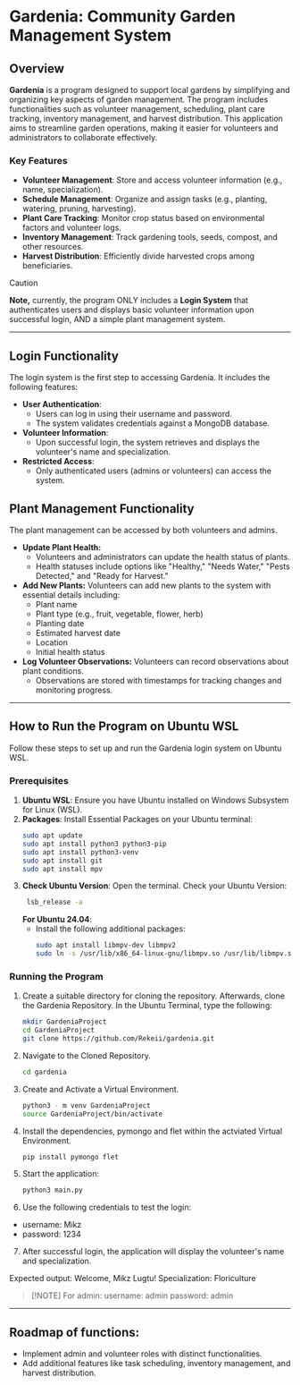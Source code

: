 # Gardenia: Community Garden Management System


## Overview

**Gardenia** is a program designed to support local gardens by simplifying and organizing key aspects of garden management. The program includes functionalities such as volunteer management, scheduling, plant care tracking, inventory management, and harvest distribution. This application aims to streamline garden operations, making it easier for volunteers and administrators to collaborate effectively.

### Key Features
- **Volunteer Management**: Store and access volunteer information (e.g., name, specialization).
- **Schedule Management**: Organize and assign tasks (e.g., planting, watering, pruning, harvesting).
- **Plant Care Tracking**: Monitor crop status based on environmental factors and volunteer logs.
- **Inventory Management**: Track gardening tools, seeds, compost, and other resources.
- **Harvest Distribution**: Efficiently divide harvested crops among beneficiaries.

> [!CAUTION] 
> **Note,** currently, the program ONLY includes a **Login System** that authenticates users and displays basic volunteer information upon successful login, AND a simple plant management system.

---

## Login Functionality

The login system is the first step to accessing Gardenia. It includes the following features:

- **User Authentication**:
  - Users can log in using their username and password.
  - The system validates credentials against a MongoDB database.
- **Volunteer Information**:
  - Upon successful login, the system retrieves and displays the volunteer's name and specialization.
- **Restricted Access**:
  - Only authenticated users (admins or volunteers) can access the system.

## Plant Management Functionality

The plant management can be accessed by both volunteers and admins.

- **Update Plant Health:**
  - Volunteers and administrators can update the health status of plants.
  - Health statuses include options like "Healthy," "Needs Water," "Pests Detected," and "Ready for Harvest."
- **Add New Plants:**
Volunteers can add new plants to the system with essential details including:
  - Plant name
  - Plant type (e.g., fruit, vegetable, flower, herb)
  - Planting date
  - Estimated harvest date
  - Location
  - Initial health status
- **Log Volunteer Observations:**
Volunteers can record observations about plant conditions.
  - Observations are stored with timestamps for tracking changes and monitoring progress.

---

## How to Run the Program on Ubuntu WSL

Follow these steps to set up and run the Gardenia login system on Ubuntu WSL.

### Prerequisites

1. **Ubuntu WSL**: Ensure you have Ubuntu installed on Windows Subsystem for Linux (WSL).
2. **Packages**: Install Essential Packages on your Ubuntu terminal:
   ```bash
   sudo apt update
   sudo apt install python3 python3-pip
   sudo apt install python3-venv
   sudo apt install git
   sudo apt install mpv
   ```
3. **Check Ubuntu Version**: Open the terminal. Check your Ubuntu Version:
   ```bash
    lsb_release -a
   ```
    **For Ubuntu 24.04**:
    - Install the following additional packages:
      ``` bash
      sudo apt install libmpv-dev libmpv2
      sudo ln -s /usr/lib/x86_64-linux-gnu/libmpv.so /usr/lib/libmpv.so.1
      ```
   
### Running the Program
1. Create a suitable directory for cloning the repository. Afterwards, clone the Gardenia Repository. In the Ubuntu Terminal, type the following:
   ```bash
   mkdir GardeniaProject
   cd GardeniaProject
   git clone https://github.com/Rekeii/gardenia.git
   ```
2. Navigate to the Cloned Repository. 
   ```bash
   cd gardenia
   ```
3. Create and Activate a Virtual Environment.
   ```bash
   python3 - m venv GardeniaProject
   source GardeniaProject/bin/activate
   ```
4. Install the dependencies, pymongo and flet within the actviated Virtual Environment.
   ```bash
   pip install pymongo flet
   ```
5. Start the application:
   ```bash
   python3 main.py
   ```
6. Use the following credentials to test the login:
  - username: Mikz
  - password: 1234
7. After successful login, the application will display the volunteer's name and specialization.

Expected output:
Welcome, Mikz Lugtu!
Specialization: Floriculture


> [!NOTE] For admin:
> username: admin
> password: admin



---

## Roadmap of functions:
- Implement admin and volunteer roles with distinct functionalities.
- Add additional features like task scheduling, inventory management, and harvest distribution.
